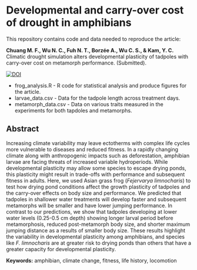 # Developmental and carry-over cost of drought in amphibians
This repository contains code and data needed to reproduce the article:

**Chuang M. F., Wu N. C., Fuh N. T., Borzée A., Wu C. S., & Kam, Y. C.** Climatic drought simulation alters developmental plasticity of tadpoles with carry-over cost on metamorph performance. (Submitted).

[![DOI](https://zenodo.org/badge/205957472.svg)](https://zenodo.org/badge/latestdoi/205957472)

- frog_analysis.R - R code for statistical analysis and produce figures for the article.
- larvae_data.csv - Data for the tadpole length across treatment days.
- metamorph_data.csv - Data on various traits measured in the experiments for both tapdoles and metamorphs.

## Abstract
Increasing climate variability may leave ectotherms with complex life cycles more vulnerable to diseases and reduced fitness. In a rapidly changing climate along with anthropogenic impacts such as deforestation, amphibian larvae are facing threats of increased variable hydroperiods. While developmental plasticity may allow some species to escape drying ponds, this plasticity might result in trade-offs with performance and subsequent fitness in adults. Here, we used Asian grass frog (*Fejervarya limnocharis*) to test how drying pond conditions affect the growth plasticity of tadpoles and the carry-over effects on body size and performance. We predicted that tadpoles in shallower water treatments will develop faster and subsequent metamorphs will be smaller and have lower jumping performance. In contrast to our predictions, we show that tadpoles developing at lower water levels (0.25-0.5 cm depth) showing longer larval period before metamorphosis, reduced post-metamorph body size, and shorter maximum jumping distance as a results of smaller body size. These results highlight the variability in developmental plasticity among amphibians, and species like *F. limnocharis* are at greater risk to drying ponds than others that have a greater capacity for developmental plasticity.

**Keywords:** amphibian, climate change, fitness, life history, locomotion
